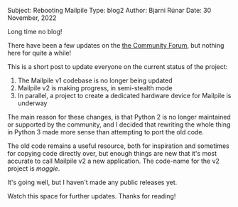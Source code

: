 Subject: Rebooting Mailpile
Type: blog2
Author: Bjarni Rúnar
Date: 30 November, 2022

Long time no blog!

There have been a few updates on the
[the Community Forum](https://community.mailpile.is/),
but nothing here for quite a while!

This is a short post to update everyone on the current status of the project:

   1. The Mailpile v1 codebase is no longer being updated
   2. Mailpile v2 is making progress, in semi-stealth mode
   3. In parallel, a project to create a dedicated hardware device for Mailpile is underway

The main reason for these changes,
is that Python 2 is no longer maintained or supported by the community,
and I decided that rewriting the whole thing in Python 3 made more sense than attempting to port the old code.

The old code remains a useful resource,
both for inspiration and sometimes for copying code directly over,
but enough things are new that it's most accurate to call Mailpile v2 a new application.
The code-name for the v2 project is *moggie*.

It's going well,
but I haven't made any public releases yet.

Watch this space for further updates.
Thanks for reading!
